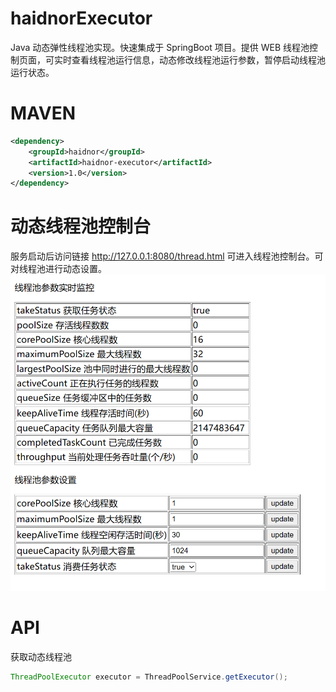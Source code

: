 # haidnorExecutor
Java 动态弹性线程池实现。快速集成于 SpringBoot 项目。提供 WEB 线程池控制页面，可实时查看线程池运行信息，动态修改线程池运行参数，暂停启动线程池运行状态。

# MAVEN 
```xml
<dependency>
    <groupId>haidnor</groupId>
    <artifactId>haidnor-executor</artifactId>
    <version>1.0</version>
</dependency>
```

# 动态线程池控制台
服务启动后访问链接 http://127.0.0.1:8080/thread.html 可进入线程池控制台。可对线程池进行动态设置。
![](./doc/images/image01.png)

# API
获取动态线程池
```java
ThreadPoolExecutor executor = ThreadPoolService.getExecutor();
```